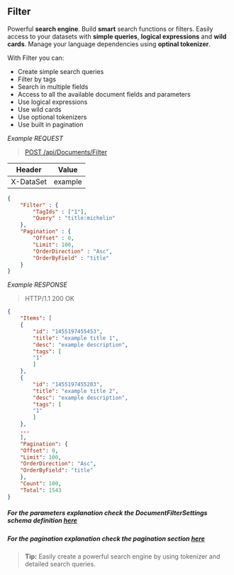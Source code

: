 ## Filter
Powerful **search engine**. Build **smart** search functions or filters. Easily access to your datasets with **simple queries**, **logical expressions** and **wild cards**. Manage your language dependencies using **optinal tokenizer**.

With Filter you can:
* Create simple search queries
* Filter by tags
* Search in multiple fields
* Access to all the available document fields and parameters
* Use logical expressions
* Use wild cards
* Use optional tokenizers
* Use built in pagination

*Example REQUEST*
> [POST /api/Documents/Filter](#operation--api-Documents-Filter-post)
>
Header   |Value
---------|---
X-DataSet|example
```JSON
{
    "Filter" : {
        "TagIds" : ["1"],
        "Query" : "title:michelin"
    },
    "Pagination" : {
        "Offset" : 0,
        "Limit": 100,
        "OrderDirection" : "Asc",
        "OrderByField" : "title"
    }
}
```

*Example RESPONSE*
> HTTP/1.1 200 OK
```JSON
{
    "Items": [
    {
        "id": "1455197455453",
        "title": "example title 1",
        "desc": "example description",
        "tags": [
        "1"
        ]
    },
    {
        "id": "1455197455203",
        "title": "example title 2",
        "desc": "example description",
        "tags": [
        "1"
        ]
    },
    ...
    ],
    "Pagination": {
    "Offset": 0,
    "Limit": 100,
    "OrderDirection": "Asc",
    "OrderByField": "title"
    },
    "Count": 100,
    "Total": 1543
}
```

##### For the parameters explanation check the DocumentFilterSettings schema definition [here](#/definitions/DocumentFilterSettings)
##### For the pagination explanation check the pagination section [here](#pagination)

> **Tip:** Easily create a powerful search engine by using tokenizer and detailed search queries.